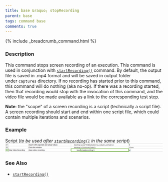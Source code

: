 ```yaml
---
title: base &raquo; stopRecording
parent: base
tags: command base
comments: true
---
```

{% include _breadcrumb_command.html %}


### Description
This command stops screen recording of an execution. This command is used in conjunction with 
[`startRecording()`](startRecording()) command. By default, the output file is saved in .mp4 format and 
will be saved in output folder under `captures` directory.  If no recording has started prior to this command, this 
command will do nothing (aka no-op).  If there was a recording started, then that recording would stop with the 
invocation of this command, and the video file would be made available as a link to the corresponding test step.

**Note**: the "scope" of a screen recording is a script (technically a script file).  A screen recording should start
and end within one script file, which could contain multiple iterations and scenarios.


### Example
Script (_to be used after [`startRecording()`](startRecording()) in the same script_)
![script](image/stopRecording_02.png)


### See Also
- [`startRecording()`](startRecording())

